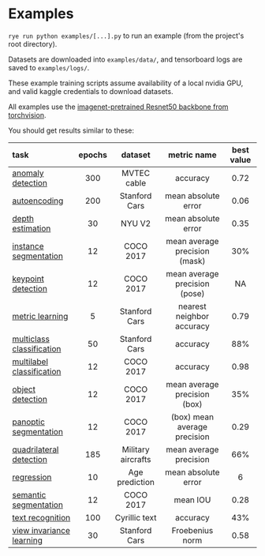 # Examples

`rye run python examples/[...].py` to run an example (from the project's root directory).

Datasets are downloaded into `examples/data/`, and tensorboard logs are saved to `examples/logs/`.

These example training scripts assume availability of a local nvidia GPU, and valid kaggle credentials to download datasets.

All examples use the [imagenet-pretrained Resnet50 backbone from torchvision](https://pytorch.org/vision/main/models/generated/torchvision.models.resnet50.html#torchvision.models.ResNet50_Weights).

You should get results similar to these:

| task | epochs | dataset | metric name | best value |
| :--- | :---: | :---: | :---: | :---: |
| [anomaly detection](./anomaly_detection.py) | 300 | MVTEC cable | accuracy | 0.72 |
| [autoencoding](./autoencoding.py) | 200 | Stanford Cars | mean absolute error | 0.06 |
| [depth estimation](./depth_estimation.py) | 30 | NYU V2 | mean absolute error | 0.35 |
| [instance segmentation](./instance_segmentation.py) | 12 | COCO 2017 | mean average precision (mask) | 30% |
| [keypoint detection](./keypoint_detection.py) | 12 | COCO 2017 | mean average precision (pose) | NA |
| [metric learning](./metric_learning.py) | 5 | Stanford Cars | nearest neighbor accuracy | 0.79 |
| [multiclass classification](./multiclass_classification.py) | 50 | Stanford Cars | accuracy | 88% |
| [multilabel classification](./multilabel_classification.py) | 12 | COCO 2017 | accuracy | 0.98 |
| [object detection](./object_detection.py) | 12 | COCO 2017 | mean average precision (box) | 35% |
| [panoptic segmentation](./panoptic_segmentation.py) | 12 | COCO 2017 | (box) mean average precision | 0.29 |
| [quadrilateral detection](./quadrilateral_detection.py) | 185 | Military aircrafts | mean average precision | 66% |
| [regression](./regression.py) | 10 | Age prediction | mean absolute error | 6 |
| [semantic segmentation](./semantic_segmentation.py) | 12 | COCO 2017 | mean IOU | 0.28 |
| [text recognition](./text_regression.py) | 100 | Cyrillic text | accuracy | 43% |
| [view invariance learning](./view_invariance_learning.py) | 30 | Stanford Cars | Froebenius norm | 0.58 |
